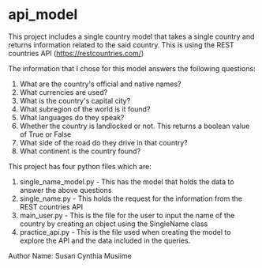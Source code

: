 # api_model


This project includes a single country model that takes a single country and returns information related to the said country. This is using the REST countries API (https://restcountries.com/)

The information that I chose for this model answers the following questions:

1. What are the country's official and native names?
3. What currencies are used?
4. What is the country's capital city?
5. What subregion of the world is it found?
6. What languages do they speak?
7. Whether the country is landlocked or not. This returns a boolean value of True or False
8. What side of the road do they drive in that country?
9. What continent is the country found?


This project has four python files which are:
1. single_name_model.py - This has the model that holds the data to answer the above questions
2. single_name.py - This holds the request for the information from the REST countries API
3. main_user.py - This is the file for the user to input the name of the country by creating an object using the SingleName class
4. practice_api.py - This is the file used when creating the model to explore the API and the data included in the queries.










Author Name: Susan Cynthia Musiime

